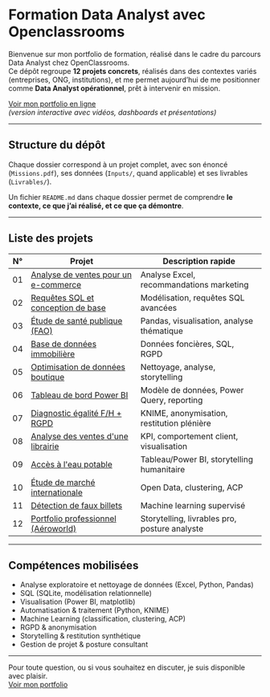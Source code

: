 # Formation Data Analyst avec Openclassrooms

Bienvenue sur mon portfolio de formation, réalisé dans le cadre du parcours Data Analyst chez OpenClassrooms.  
Ce dépôt regroupe **12 projets concrets**, réalisés dans des contextes variés (entreprises, ONG, institutions), et me permet aujourd’hui de me positionner comme **Data Analyst opérationnel**, prêt à intervenir en mission.

[Voir mon portfolio en ligne](https://sites.google.com/view/portfolio-data-adrian/)  
*(version interactive avec vidéos, dashboards et présentations)*

---

## Structure du dépôt

Chaque dossier correspond à un projet complet, avec son énoncé (`Missions.pdf`), ses données (`Inputs/`, quand applicable) et ses livrables (`Livrables/`).

Un fichier `README.md` dans chaque dossier permet de comprendre **le contexte, ce que j’ai réalisé, et ce que ça démontre**.

---

## Liste des projets

| N° | Projet | Description rapide |
|----|--------|---------------------|
| 01 | [Analyse de ventes pour un e-commerce](./01.%20Faire%20une%20analyse%20de%20ventes%20pour%20un%20e-commerce) | Analyse Excel, recommandations marketing |
| 02 | [Requêtes SQL et conception de base](./02.%20Requ%C3%AAter%20une%20base%20de%20donn%C3%A9es%20avec%20SQL) | Modélisation, requêtes SQL avancées |
| 03 | [Étude de santé publique (FAO)](./03.%20R%C3%A9aliser%20une%20%C3%A9tude%20de%20sant%C3%A9%20publique%20avec%20Python) | Pandas, visualisation, analyse thématique |
| 04 | [Base de données immobilière](./04.%20Cr%C3%A9er%20et%20utiliser%20une%20base%20de%20donn%C3%A9es%20immobili%C3%A8re%20avec%20SQL) | Données foncières, SQL, RGPD |
| 05 | [Optimisation de données boutique](./05.%20Optimiser%20la%20gestion%20des%20donn%C3%A9es%20d%27une%20boutique%20avec%20Python) | Nettoyage, analyse, storytelling |
| 06 | [Tableau de bord Power BI](./06.%20Cr%C3%A9er%20un%20tableau%20de%20bord%20dynamique%20avec%20Power%20BI%20pour%20visualiser%20l%27avancement%20de%20projets) | Modèle de données, Power Query, reporting |
| 07 | [Diagnostic égalité F/H + RGPD](./07.%20Analyser%20des%20indicateurs%20de%20l%27%C3%A9galit%C3%A9%20femmes%20hommes%20en%20respect%20du%20RGPD) | KNIME, anonymisation, restitution plénière |
| 08 | [Analyse des ventes d'une librairie](./08.%20Analyser%20les%20ventes%20d%27une%20librairie%20avec%20Python) | KPI, comportement client, visualisation |
| 09 | [Accès à l'eau potable](./09.%20Faire%20une%20%C3%A9tude%20sur%20l%27eau%20potable) | Tableau/Power BI, storytelling humanitaire |
| 10 | [Étude de marché internationale](./10.%20Produire%20une%20%C3%A9tude%20de%20march%C3%A9%20avec%20Python) | Open Data, clustering, ACP |
| 11 | [Détection de faux billets](./11.%20D%C3%A9tecter%20des%20faux%20billets%20avec%20Python) | Machine learning supervisé |
| 12 | [Portfolio professionnel (Aéroworld)](./12.%20Cr%C3%A9er%20votre%20portfolio%20de%20professionnel%20de%20la%20data) | Storytelling, livrables pro, posture analyste |

---

## Compétences mobilisées

- Analyse exploratoire et nettoyage de données (Excel, Python, Pandas)
- SQL (SQLite, modélisation relationnelle)
- Visualisation (Power BI, matplotlib)
- Automatisation & traitement (Python, KNIME)
- Machine Learning (classification, clustering, ACP)
- RGPD & anonymisation
- Storytelling & restitution synthétique
- Gestion de projet & posture consultant

---

Pour toute question, ou si vous souhaitez en discuter, je suis disponible avec plaisir.  
[Voir mon portfolio](https://sites.google.com/view/portfolio-data-adrian/)
